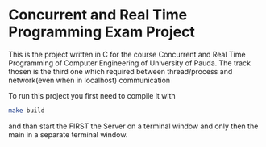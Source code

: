 # Concurrent and Real Time Programming Exam Project

This is the project written in C for the course Concurrent and Real Time Programming of Computer Engineering of University of Pauda.
The track thosen is the third one which required between thread/process and network(even when in localhost) communication

To run this project you first need to compile it with
``` sh
make build
```
and than start the FIRST the Server on a terminal window and only then the main in a separate terminal window.
